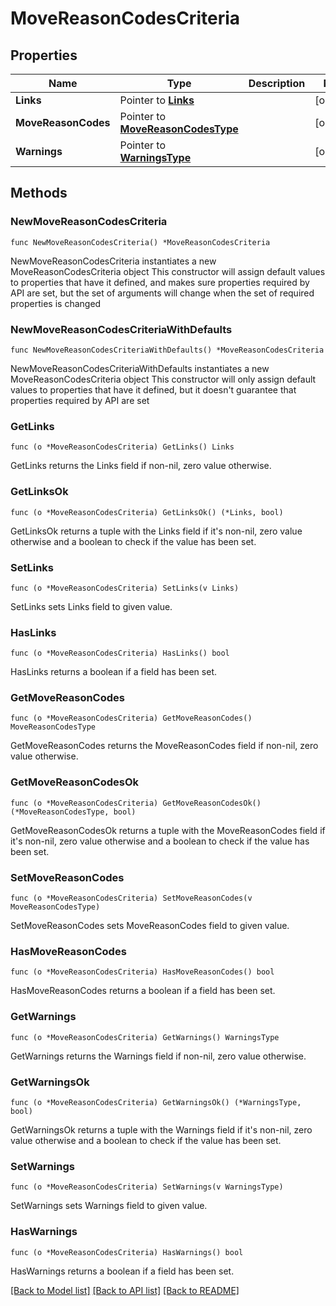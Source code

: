 # MoveReasonCodesCriteria

## Properties

Name | Type | Description | Notes
------------ | ------------- | ------------- | -------------
**Links** | Pointer to [**Links**](Links.md) |  | [optional] 
**MoveReasonCodes** | Pointer to [**MoveReasonCodesType**](MoveReasonCodesType.md) |  | [optional] 
**Warnings** | Pointer to [**WarningsType**](WarningsType.md) |  | [optional] 

## Methods

### NewMoveReasonCodesCriteria

`func NewMoveReasonCodesCriteria() *MoveReasonCodesCriteria`

NewMoveReasonCodesCriteria instantiates a new MoveReasonCodesCriteria object
This constructor will assign default values to properties that have it defined,
and makes sure properties required by API are set, but the set of arguments
will change when the set of required properties is changed

### NewMoveReasonCodesCriteriaWithDefaults

`func NewMoveReasonCodesCriteriaWithDefaults() *MoveReasonCodesCriteria`

NewMoveReasonCodesCriteriaWithDefaults instantiates a new MoveReasonCodesCriteria object
This constructor will only assign default values to properties that have it defined,
but it doesn't guarantee that properties required by API are set

### GetLinks

`func (o *MoveReasonCodesCriteria) GetLinks() Links`

GetLinks returns the Links field if non-nil, zero value otherwise.

### GetLinksOk

`func (o *MoveReasonCodesCriteria) GetLinksOk() (*Links, bool)`

GetLinksOk returns a tuple with the Links field if it's non-nil, zero value otherwise
and a boolean to check if the value has been set.

### SetLinks

`func (o *MoveReasonCodesCriteria) SetLinks(v Links)`

SetLinks sets Links field to given value.

### HasLinks

`func (o *MoveReasonCodesCriteria) HasLinks() bool`

HasLinks returns a boolean if a field has been set.

### GetMoveReasonCodes

`func (o *MoveReasonCodesCriteria) GetMoveReasonCodes() MoveReasonCodesType`

GetMoveReasonCodes returns the MoveReasonCodes field if non-nil, zero value otherwise.

### GetMoveReasonCodesOk

`func (o *MoveReasonCodesCriteria) GetMoveReasonCodesOk() (*MoveReasonCodesType, bool)`

GetMoveReasonCodesOk returns a tuple with the MoveReasonCodes field if it's non-nil, zero value otherwise
and a boolean to check if the value has been set.

### SetMoveReasonCodes

`func (o *MoveReasonCodesCriteria) SetMoveReasonCodes(v MoveReasonCodesType)`

SetMoveReasonCodes sets MoveReasonCodes field to given value.

### HasMoveReasonCodes

`func (o *MoveReasonCodesCriteria) HasMoveReasonCodes() bool`

HasMoveReasonCodes returns a boolean if a field has been set.

### GetWarnings

`func (o *MoveReasonCodesCriteria) GetWarnings() WarningsType`

GetWarnings returns the Warnings field if non-nil, zero value otherwise.

### GetWarningsOk

`func (o *MoveReasonCodesCriteria) GetWarningsOk() (*WarningsType, bool)`

GetWarningsOk returns a tuple with the Warnings field if it's non-nil, zero value otherwise
and a boolean to check if the value has been set.

### SetWarnings

`func (o *MoveReasonCodesCriteria) SetWarnings(v WarningsType)`

SetWarnings sets Warnings field to given value.

### HasWarnings

`func (o *MoveReasonCodesCriteria) HasWarnings() bool`

HasWarnings returns a boolean if a field has been set.


[[Back to Model list]](../README.md#documentation-for-models) [[Back to API list]](../README.md#documentation-for-api-endpoints) [[Back to README]](../README.md)


